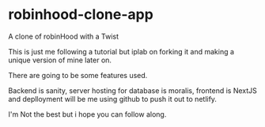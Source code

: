 # robinhood-clone-app
A clone of robinHood with a Twist


This is just me following a tutorial but iplab on forking it and making a unique version of mine later on.

There are going to be some features used.

Backend is sanity, server hosting for database is moralis, frontend is NextJS and deplloyment will be me using github to push it out to netlify.

I'm Not the best but i hope you can follow along.
